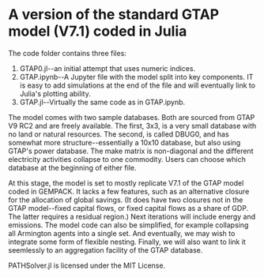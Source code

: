 # A version of the standard GTAP model (V7.1) coded in Julia

The code folder contains three files:
1. GTAP0.jl--an initial attempt that uses numeric indices.
2. GTAP.ipynb--A Jupyter file with the model split into key components. IT is easy to add simulations at the end of the file and will eventually link to Julia's plotting ability.
3. GTAP.jl--Virtually the same code as in GTAP.ipynb.

The model comes with two sample databases. Both are sourced from GTAP V9 RC2 and are freely available. The first, 3x3, is a very small database with no land or natural resources. The second, is called DBUG0, and has somewhat more structure--essentially a 10x10 database, but also using GTAP's power database. The make matrix is non-diagonal and the different electricity activities collapse to one commodity. Users can choose which database at the beginning of either file.

At this stage, the model is set to mostly replicate V7.1 of the GTAP model coded in GEMPACK. It lacks a few features, such as an alternative closure for the allocation of global savings. (It does have two closures not in the GTAP model--fixed capital flows, or fixed capital flows as a share of GDP. The latter requires a residual region.) Next iterations will include energy and emissions. The model code can also be simplified, for example collapsing all Armington agents into a single set. And eventually, we may wish to integrate some form of flexible nesting. Finally, we will also want to link it seemlessly to an aggregation facility of the GTAP database.

PATHSolver.jl is licensed under the MIT License.